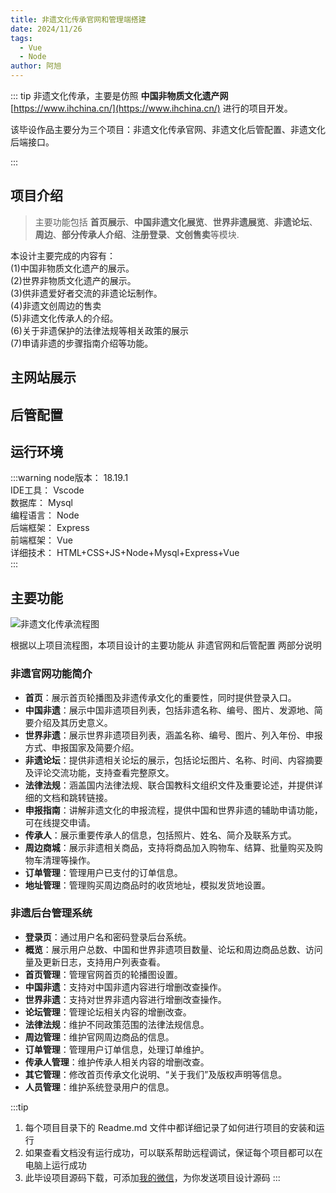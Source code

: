 ```yaml
---
title: 非遗文化传承官网和管理端搭建
date: 2024/11/26
tags:
  - Vue
  - Node
author: 阿旭
---
```


::: tip
非遗文化传承，主要是仿照 **中国非物质文化遗产网** [https://www.ihchina.cn/](https://www.ihchina.cn/) 进行的项目开发。

该毕设作品主要分为三个项目：非遗文化传承官网、非遗文化后管配置、非遗文化后端接口。

::: 

## 项目介绍

> 主要功能包括 **首页展示**、**中国非遗文化展览**、**世界非遗展览**、**非遗论坛**、**周边**、**部分传承人介绍**、**注册登录**、**文创售卖**等模块.

本设计主要完成的内容有：  
(1)中国非物质文化遗产的展示。  
(2)世界非物质文化遗产的展示。  
(3)供非遗爱好者交流的非遗论坛制作。  
(4)非遗文创周边的售卖  
(5)非遗文化传承人的介绍。  
(6)关于非遗保护的法律法规等相关政策的展示  
(7)申请非遗的步骤指南介绍等功能。

## 主网站展示

<Swiper :items="['https://img.liugezhou.online/bishe/feiyi/web-index.jpg','https://img.liugezhou.online/bishe/feiyi/web-zgfy.jpg','https://img.liugezhou.online/bishe/feiyi/web-sjfy.jpg','https://img.liugezhou.online/bishe/feiyi/web-fylt.jpg','https://img.liugezhou.online/bishe/feiyi/web-flfg.jpg','https://img.liugezhou.online/bishe/feiyi/web-sbzn.jpg','https://img.liugezhou.online/bishe/feiyi/web-ccr.jpg','https://img.liugezhou.online/bishe/feiyi/web-zhoubian.jpg','https://img.liugezhou.online/bishe/feiyi/web-ddgl.jpg','https://img.liugezhou.online/bishe/feiyi/web-dzgl.jpg']"/>

## 后管配置

<Swiper :items="['https://img.liugezhou.online/bishe/feiyi/admin-login.jpg','https://img.liugezhou.online/bishe/feiyi/admin-index.jpg','https://img.liugezhou.online/bishe/feiyi/admin-zgfy.jpg','https://img.liugezhou.online/bishe/feiyi/admin-sjfy.jpg','https://img.liugezhou.online/bishe/feiyi/admin-ltgl.jpg','https://img.liugezhou.online/bishe/feiyi/admin-flfg.jpg','https://img.liugezhou.online/bishe/feiyi/admin-zbgl.jpg','https://img.liugezhou.online/bishe/feiyi/admin-ddgl.jpg','https://img.liugezhou.online/bishe/feiyi/admin-ccrgl.jpg','https://img.liugezhou.online/bishe/feiyi/admin-qtgl.jpg','https://img.liugezhou.online/bishe/feiyi/admin-rygl.jpg']"/>

## 运行环境
:::warning
node版本： 18.19.1    
IDE工具：   Vscode   
数据库：     Mysql   
编程语言：  Node    
后端框架： Express    
前端框架： Vue     
详细技术： HTML+CSS+JS+Node+Mysql+Express+Vue     
:::

## 主要功能

![非遗文化传承流程图](https://img.liugezhou.online/bishe/feiyi/1.jpg)

根据以上项目流程图，本项目设计的主要功能从 非遗官网和后管配置 两部分说明

### 非遗官网功能简介
- **首页**：展示首页轮播图及非遗传承文化的重要性，同时提供登录入口。
- **中国非遗**：展示中国非遗项目列表，包括非遗名称、编号、图片、发源地、简要介绍及其历史意义。
- **世界非遗**：展示世界非遗项目列表，涵盖名称、编号、图片、列入年份、申报方式、申报国家及简要介绍。
- **非遗论坛**：提供非遗相关论坛的展示，包括论坛图片、名称、时间、内容摘要及评论交流功能，支持查看完整原文。
- **法律法规**：涵盖国内法律法规、联合国教科文组织文件及重要论述，并提供详细的文档和跳转链接。
- **申报指南**：讲解非遗文化的申报流程，提供中国和世界非遗的辅助申请功能，可在线提交申请。
- **传承人**：展示重要传承人的信息，包括照片、姓名、简介及联系方式。
- **周边商城**：展示非遗相关商品，支持将商品加入购物车、结算、批量购买及购物车清理等操作。
- **订单管理**：管理用户已支付的订单信息。
- **地址管理**：管理购买周边商品时的收货地址，模拟发货地设置。

### 非遗后台管理系统
- **登录页**：通过用户名和密码登录后台系统。
- **概览**：展示用户总数、中国和世界非遗项目数量、论坛和周边商品总数、访问量及更新日志，支持用户列表查看。
- **首页管理**：管理官网首页的轮播图设置。
- **中国非遗**：支持对中国非遗内容进行增删改查操作。
- **世界非遗**：支持对世界非遗内容进行增删改查操作。
- **论坛管理**：管理论坛相关内容的增删改查。
- **法律法规**：维护不同政策范围的法律法规信息。
- **周边管理**：维护官网周边商品的信息。
- **订单管理**：管理用户订单信息，处理订单维护。
- **传承人管理**：维护传承人相关内容的增删改查。
- **其它管理**：修改首页传承文化说明、“关于我们”及版权声明等信息。
- **人员管理**：维护系统登录用户的信息。

:::tip
1. 每个项目目录下的 Readme.md 文件中都详细记录了如何进行项目的安装和运行
2. 如果查看文档没有运行成功，可以联系帮助远程调试，保证每个项目都可以在电脑上运行成功
3. 此毕设项目源码下载，可添加[我的微信](https://jsd.cdn.zzko.cn/gh/liugezhou/picx-images-hosting@master/bishe/liugezhou.webp)，为你发送项目设计源码
:::


